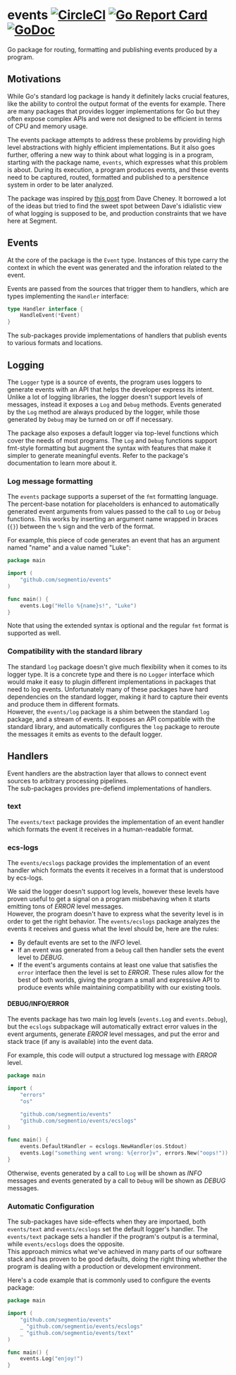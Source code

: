 # events [![CircleCI](https://circleci.com/gh/segmentio/events.svg?style=shield)](https://circleci.com/gh/segmentio/events) [![Go Report Card](https://goreportcard.com/badge/github.com/segmentio/events)](https://goreportcard.com/report/github.com/segmentio/events) [![GoDoc](https://godoc.org/github.com/segmentio/events?status.svg)](https://godoc.org/github.com/segmentio/events)
Go package for routing, formatting and publishing events produced by a program.

## Motivations

While Go's standard log package is handy it definitely lacks crucial features,
like the ability to control the output format of the events for example. There
are many packages that provides logger implementations for Go but they often
expose complex APIs and were not designed to be efficient in terms of CPU and
memory usage.

The events package attempts to address these problems by providing high level
abstractions with highly efficient implementations. But it also goes further,
offering a new way to think about what logging is in a program, starting with
the package name, `events`, which expresses what this problem is about.
During its execution, a program produces events, and these events need to be
captured, routed, formatted and published to a persitence system in order to
be later analyzed.

The package was inspired by [this post](https://dave.cheney.net/2015/11/05/lets-talk-about-logging)
from Dave Cheney. It borrowed a lot of the ideas but tried to find the sweet
spot between Dave's idialistic view of what logging is supposed to be, and
production constraints that we have here at Segment.

## Events

At the core of the package is the `Event` type. Instances of this type carry
the context in which the event was generated and the inforation related to
the event.

Events are passed from the sources that trigger them to handlers, which are
types implementing the `Handler` interface:
```go
type Handler interface {
    HandleEvent(*Event)
}
```
The sub-packages provide implementations of handlers that publish events to
various formats and locations.

## Logging

The `Logger` type is a source of events, the program uses loggers to generate
events with an API that helps the developer express its intent. Unlike a lot of
logging libraries, the logger doesn't support levels of messages, instead it
exposes a `Log` and `Debug` methods. Events generated by the `Log` method are
always produced by the logger, while those generated by `Debug` may be turned
on or off if necessary.

The package also exposes a default logger via top-level functions which cover
the needs of most programs. The `Log` and `Debug` functions support fmt-style
formatting but augment the syntax with features that make it simpler to generate
meaningful events. Refer to the package's documentation to learn more about it.

### Log message formatting

The `events` package supports a superset of the `fmt` formatting language. The
percent-base notation for placeholders is enhanced to automatically generated
event arguments from values passed to the call to `Log` or `Debug` functions.
This works by inserting an argument name wrapped in braces (`{}`) between the
`%` sign and the verb of the format.

For example, this piece of code generates an event that has an argument named
"name" and a value named "Luke":
```go
package main

import (
    "github.com/segmentio/events"
)

func main() {
    events.Log("Hello %{name}s!", "Luke")
}
```

Note that using the extended syntax is optional and the regular `fmt` format
is supported as well.

### Compatibility with the standard library

The standard `log` package doesn't give much flexibility when it comes to its
logger type. It is a concrete type and there is no `Logger` interface which
would make it easy to plugin different implementations in packages that need to
log events. Unfortunately many of these packages have hard dependencies on the
standard logger, making it hard to capture their events and produce them in
different formats.  
However, the `events/log` package is a shim between the standard `log` package,
and a stream of events. It exposes an API compatible with the standard library,
and automatically configures the `log` package to reroute the messages it emits
as events to the default logger.

## Handlers

Event handlers are the abstraction layer that allows to connect event sources to
arbitrary processing pipelines.  
The sub-packages provides pre-defiend implementations of handlers.

### text

The `events/text` package provides the implementation of an event handler which
formats the event it receives in a human-readable format.

### ecs-logs

The `events/ecslogs` package provides the implementation of an event handler
which formats the events it receives in a format that is understood by ecs-logs.

We said the logger doesn't support log levels, however these levels have proven
useful to get a signal on a program misbehaving when it starts emitting tons of
*ERROR* level messages.  
However, the program doesn't have to express what the severity level is in order
to get the right behavior. The `events/ecslogs` package analyzes the events it
receives and guess what the level should be, here are the rules:
- By default events are set to the *INFO* level.
- If an event was generated from a `Debug` call then handler sets the event
level to *DEBUG*.
- If the event's arguments contains at least one value that satisfies the
`error` interface then the level is set to *ERROR*.
These rules allow for the best of both worlds, giving the program a small and
expressive API to produce events while maintaining compatibility with our
existing tools.

#### DEBUG/INFO/ERROR

The events package has two main log levels (`events.Log` and `events.Debug`),
but the `ecslogs` subpackage will automatically extract error values in the
event arguments, generate _ERROR_ level messages, and put the error and stack
trace (if any is available) into the event data.

For example, this code will output a structured log message with _ERROR_ level.
```go
package main

import (
    "errors"
    "os"

    "github.com/segmentio/events"
    "github.com/segmentio/events/ecslogs"
)

func main() {
    events.DefaultHandler = ecslogs.NewHandler(os.Stdout)
    events.Log("something went wrong: %{error}v", errors.New("oops!"))
}
```

Otherwise, events generated by a call to `Log` will be shown as _INFO_ messages
and events generated by a call to `Debug` will be shown as _DEBUG_ messages.

### Automatic Configuration

The sub-packages have side-effects when they are importaed, both `events/text`
and `events/ecslogs` set the default logger's handler. The `events/text` package
sets a handler if the program's output is a terminal, while `events/ecslogs`
does the opposite.  
This approach mimics what we've achieved in many parts of our software stack and
has proven to be good defaults, doing the right thing whether the program is
dealing with a production or development environment.

Here's a code example that is commonly used to configure the events package:
```go
package main

import (
    "github.com/segmentio/events"
    _ "github.com/segmentio/events/ecslogs"
    _ "github.com/segmentio/events/text"
)

func main() {
    events.Log("enjoy!")
}
```
